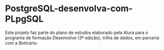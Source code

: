 # PostgreSQL-desenvolva-com-PLpgSQL
 Este projeto faz parte do plano de estudos elaborado pela Alura para o programa de formação Desenvolve (3ª edição), trilha de dados, em parceria com a Boticário.
